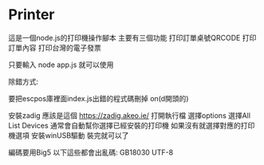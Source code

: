 # Printer
 
這是一個node.js的打印機操作腳本
主要有三個功能
打印訂單桌號QRCODE
打印訂單內容
打印台灣的電子發票

只要輸入 node app.js 就可以使用

除錯方式:

要把escpos庫裡面index.js出錯的程式碼刪掉
on(d開頭的)

安裝zadig
應該是這個
https://zadig.akeo.ie/
打開執行檔
選擇options
選擇All List Devices
通常會自動幫你選擇已經安裝的打印機
如果沒有就選擇對應的打印機選項
安裝winUSB驅動
裝完就可以了

編碼要用Big5
以下這些都會出亂碼:
GB18030 UTF-8